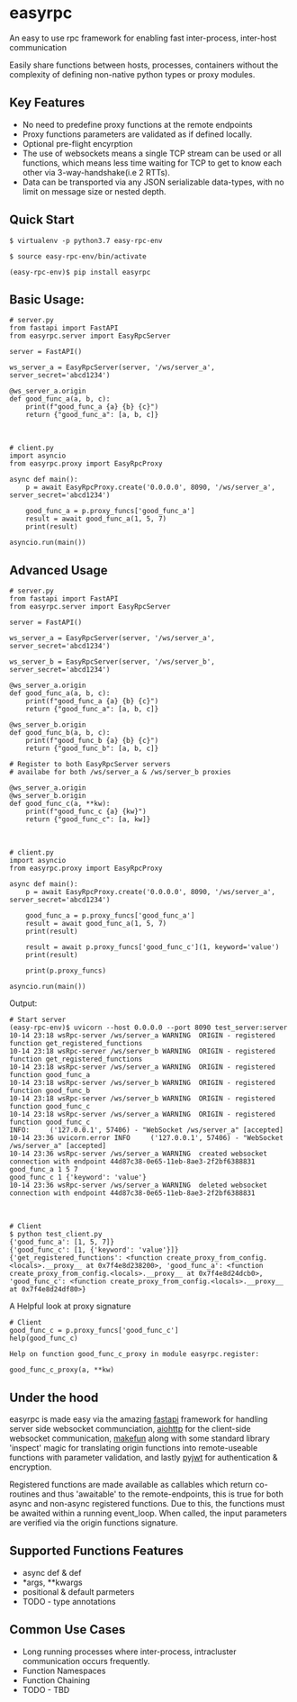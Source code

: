 # easyrpc
An easy to use rpc framework for enabling fast inter-process, inter-host communication

Easily share functions between hosts, processes, containers without the complexity of defining non-native python types or proxy modules.

## Key Features
- No need to predefine proxy functions at the remote endpoints
- Proxy functions parameters are validated as if defined locally.
- Optional pre-flight encyrption 
- The use of websockets means a single TCP stream can be used or all functions, which means less time waiting for TCP to get to know each other via 3-way-handshake(i.e 2 RTTs).
- Data can be transported via any JSON serializable data-types, with no limit on message size or nested depth.

## Quick Start

    $ virtualenv -p python3.7 easy-rpc-env

    $ source easy-rpc-env/bin/activate

    (easy-rpc-env)$ pip install easyrpc

## Basic Usage:

 

    # server.py
    from fastapi import FastAPI
    from easyrpc.server import EasyRpcServer

    server = FastAPI()

    ws_server_a = EasyRpcServer(server, '/ws/server_a', server_secret='abcd1234')

    @ws_server_a.origin
    def good_func_a(a, b, c):
        print(f"good_func_a {a} {b} {c}")
        return {"good_func_a": [a, b, c]}

<br> 

    # client.py
    import asyncio
    from easyrpc.proxy import EasyRpcProxy

    async def main():
        p = await EasyRpcProxy.create('0.0.0.0', 8090, '/ws/server_a', server_secret='abcd1234')

        good_func_a = p.proxy_funcs['good_func_a']
        result = await good_func_a(1, 5, 7)
        print(result)

    asyncio.run(main())



## Advanced Usage

    # server.py
    from fastapi import FastAPI
    from easyrpc.server import EasyRpcServer

    server = FastAPI()

    ws_server_a = EasyRpcServer(server, '/ws/server_a', server_secret='abcd1234')

    ws_server_b = EasyRpcServer(server, '/ws/server_b', server_secret='abcd1234')

    @ws_server_a.origin
    def good_func_a(a, b, c):
        print(f"good_func_a {a} {b} {c}")
        return {"good_func_a": [a, b, c]}

    @ws_server_b.origin
    def good_func_b(a, b, c):
        print(f"good_func_b {a} {b} {c}")
        return {"good_func_b": [a, b, c]}

    # Register to both EasyRpcServer servers
    # availabe for both /ws/server_a & /ws/server_b proxies

    @ws_server_a.origin
    @ws_server_b.origin
    def good_func_c(a, **kw):
        print(f"good_func_c {a} {kw}")
        return {"good_func_c": [a, kw]}

<br>

    # client.py
    import asyncio
    from easyrpc.proxy import EasyRpcProxy

    async def main():
        p = await EasyRpcProxy.create('0.0.0.0', 8090, '/ws/server_a', server_secret='abcd1234')

        good_func_a = p.proxy_funcs['good_func_a']
        result = await good_func_a(1, 5, 7)
        print(result)
        
        result = await p.proxy_funcs['good_func_c'](1, keyword='value')
        print(result)

        print(p.proxy_funcs)

    asyncio.run(main())

Output:

    # Start server
    (easy-rpc-env)$ uvicorn --host 0.0.0.0 --port 8090 test_server:server
    10-14 23:18 wsRpc-server /ws/server_a WARNING  ORIGIN - registered function get_registered_functions 
    10-14 23:18 wsRpc-server /ws/server_b WARNING  ORIGIN - registered function get_registered_functions 
    10-14 23:18 wsRpc-server /ws/server_a WARNING  ORIGIN - registered function good_func_a 
    10-14 23:18 wsRpc-server /ws/server_b WARNING  ORIGIN - registered function good_func_b 
    10-14 23:18 wsRpc-server /ws/server_b WARNING  ORIGIN - registered function good_func_c 
    10-14 23:18 wsRpc-server /ws/server_a WARNING  ORIGIN - registered function good_func_c 
    INFO:     ('127.0.0.1', 57406) - "WebSocket /ws/server_a" [accepted]
    10-14 23:36 uvicorn.error INFO     ('127.0.0.1', 57406) - "WebSocket /ws/server_a" [accepted]
    10-14 23:36 wsRpc-server /ws/server_a WARNING  created websocket connection with endpoint 44d87c38-0e65-11eb-8ae3-2f2bf6388831
    good_func_a 1 5 7
    good_func_c 1 {'keyword': 'value'}
    10-14 23:36 wsRpc-server /ws/server_a WARNING  deleted websocket connection with endpoint 44d87c38-0e65-11eb-8ae3-2f2bf6388831

<br>

    # Client
    $ python test_client.py 
    {'good_func_a': [1, 5, 7]}
    {'good_func_c': [1, {'keyword': 'value'}]}
    {'get_registered_functions': <function create_proxy_from_config.<locals>.__proxy__ at 0x7f4e8d238200>, 'good_func_a': <function create_proxy_from_config.<locals>.__proxy__ at 0x7f4e8d24dcb0>, 'good_func_c': <function create_proxy_from_config.<locals>.__proxy__ at 0x7f4e8d24df80>}


A Helpful look at proxy signature

    # Client
    good_func_c = p.proxy_funcs['good_func_c']
    help(good_func_c)

    Help on function good_func_c_proxy in module easyrpc.register:

    good_func_c_proxy(a, **kw)


## Under the hood 
easyrpc is made easy via the amazing [fastapi](https://github.com/tiangolo/fastapi) framework for handling server side websocket communciation, [aiohttp](https://github.com/aio-libs/aiohttp) for the client-side websocket communication,  [makefun](https://github.com/smarie/python-makefun) along with some standard library 'inspect' magic  for translating origin functions into remote-useable functions with parameter validation, and lastly [pyjwt](https://github.com/jpadilla/pyjwt) for authentication & encryption.

Registered functions are made available as callables which return co-routines and thus 'awaitable' to the remote-endpoints, this is true for both async and non-async registered functions. Due to this, the functions must be awaited within a running event_loop. When called, the input parameters are verified via the origin functions signature. 

## Supported Functions Features
- async def & def
- *args, **kwargs
- positional & default parmeters
- TODO - type annotations

## Common Use Cases
- Long running processes where inter-process, intracluster communication occurs frequently. 
- Function Namespaces
- Function Chaining 
- TODO - TBD